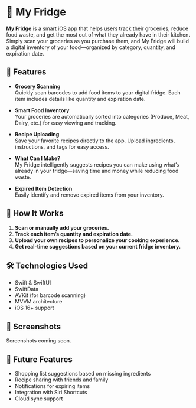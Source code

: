 # 🧊 My Fridge

**My Fridge** is a smart iOS app that helps users track their groceries, reduce food waste, and get the most out of what they already have in their kitchen. Simply scan your groceries as you purchase them, and My Fridge will build a digital inventory of your food—organized by category, quantity, and expiration date.

## 📱 Features

- **Grocery Scanning**  
  Quickly scan barcodes to add food items to your digital fridge. Each item includes details like quantity and expiration date.

- **Smart Food Inventory**  
  Your groceries are automatically sorted into categories (Produce, Meat, Dairy, etc.) for easy viewing and tracking.

- **Recipe Uploading**  
  Save your favorite recipes directly to the app. Upload ingredients, instructions, and tags for easy access.

- **What Can I Make?**  
  My Fridge intelligently suggests recipes you can make using what’s already in your fridge—saving time and money while reducing food waste.

- **Expired Item Detection**  
  Easily identify and remove expired items from your inventory.

## 🚀 How It Works

1. **Scan or manually add your groceries.**
2. **Track each item’s quantity and expiration date.**
3. **Upload your own recipes to personalize your cooking experience.**
4. **Get real-time suggestions based on your current fridge inventory.**

## 🛠 Technologies Used

- Swift & SwiftUI
- SwiftData
- AVKit (for barcode scanning)
- MVVM architecture
- iOS 16+ support

## 📸 Screenshots

Screenshots coming soon.

## 🔮 Future Features

- Shopping list suggestions based on missing ingredients
- Recipe sharing with friends and family
- Notifications for expiring items
- Integration with Siri Shortcuts
- Cloud sync support
